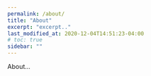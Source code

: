 ```yaml
---
permalink: /about/
title: "About"
excerpt: "excerpt.."
last_modified_at: 2020-12-04T14:51:23-04:00
# toc: true
sidebar: ""
---
```


About...